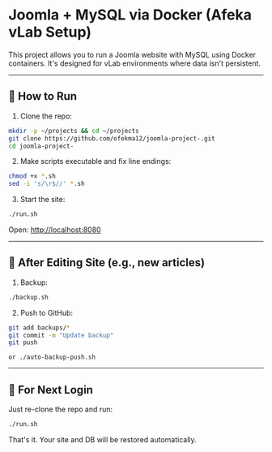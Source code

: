 # Joomla + MySQL via Docker (Afeka vLab Setup)

This project allows you to run a Joomla website with MySQL using Docker containers. It's designed for vLab environments where data isn't persistent.

---

## 🚀 How to Run

1. Clone the repo:
```bash
mkdir -p ~/projects && cd ~/projects
git clone https://github.com/ofekma12/joomla-project-.git
cd joomla-project-
```

2. Make scripts executable and fix line endings:
```bash
chmod +x *.sh
sed -i 's/\r$//' *.sh
```

3. Start the site:
```bash
./run.sh
```

Open: [http://localhost:8080](http://localhost:8080)

---

## 💾 After Editing Site (e.g., new articles)

1. Backup:
```bash
./backup.sh
```

2. Push to GitHub:
```bash
git add backups/*
git commit -m "Update backup"
git push
```
```
or ./auto-backup-push.sh
```
---

## 🔁 For Next Login

Just re-clone the repo and run:
```bash
./run.sh
```

That's it. Your site and DB will be restored automatically.
